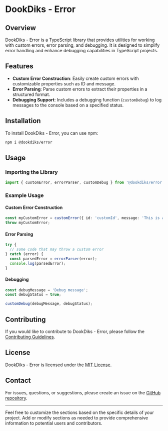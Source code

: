 # DookDiks - Error

## Overview

DookDiks - Error is a TypeScript library that provides utilities for working with custom errors, error parsing, and debugging. It is designed to simplify error handling and enhance debugging capabilities in TypeScript projects.

## Features

- **Custom Error Construction**: Easily create custom errors with customizable properties such as ID and message.
- **Error Parsing**: Parse custom errors to extract their properties in a structured format.
- **Debugging Support**: Includes a debugging function (`customDebug`) to log messages to the console based on a specified status.

## Installation

To install DookDiks - Error, you can use npm:

```bash
npm i @dookdiks/error
```

## Usage

### Importing the Library

```typescript
import { customError, errorParser, customDebug } from '@dookdiks/error';
```

### Example Usage

#### Custom Error Construction

```typescript
const myCustomError = customError({ id: 'customId', message: 'This is a custom error' });
throw myCustomError;
```

#### Error Parsing

```typescript
try {
  // some code that may throw a custom error
} catch (error) {
  const parsedError = errorParser(error);
  console.log(parsedError);
}
```

#### Debugging

```typescript
const debugMessage = 'Debug message';
const debugStatus = true;

customDebug(debugMessage, debugStatus);
```

## Contributing

If you would like to contribute to DookDiks - Error, please follow the [Contributing Guidelines](CONTRIBUTING.md).

## License

DookDiks - Error is licensed under the [MIT License](LICENSE).

## Contact

For issues, questions, or suggestions, please create an issue on the [GitHub repository](https://github.com/DookDiks/error/issues).

---

Feel free to customize the sections based on the specific details of your project. Add or modify sections as needed to provide comprehensive information to potential users and contributors.